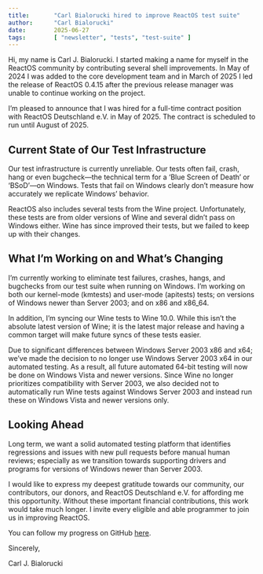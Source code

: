 ```yaml
---
title:       "Carl Bialorucki hired to improve ReactOS test suite"
author:      "Carl Bialorucki"
date:        2025-06-27
tags:        [ "newsletter", "tests", "test-suite" ]
---
```

Hi, my name is Carl J. Bialorucki.
I started making a name for myself in the ReactOS community by contributing several shell improvements.
In May of 2024 I was added to the core development team and in March of 2025 I led the release of ReactOS 0.4.15 after the previous release manager was unable to continue working on the project.

I’m pleased to announce that I was hired for a full-time contract position with ReactOS Deutschland e.V. in May of 2025.
The contract is scheduled to run until August of 2025.<!--more-->

## Current State of Our Test Infrastructure
Our test infrastructure is currently unreliable.
Our tests often fail, crash, hang or even bugcheck&mdash;the technical term for a ‘Blue Screen of Death’ or ‘BSoD’&mdash;on Windows.
Tests that fail on Windows clearly don’t measure how accurately we replicate Windows’ behavior.

ReactOS also includes several tests from the Wine project.
Unfortunately, these tests are from older versions of Wine and several didn’t pass on Windows either.
Wine has since improved their tests, but we failed to keep up with their changes.

## What I’m Working on and What’s Changing
I’m currently working to eliminate test failures, crashes, hangs, and bugchecks from our test suite when running on Windows.
I’m working on both our kernel-mode (kmtests) and user-mode (apitests) tests; on versions of Windows newer than Server 2003; and on x86 and x86_64.

In addition, I’m syncing our Wine tests to Wine 10.0.
While this isn’t the absolute latest version of Wine; it is the latest major release and having a common target will make future syncs of these tests easier.

Due to significant differences between Windows Server 2003 x86 and x64; we’ve made the decision to no longer use Windows Server 2003 x64 in our automated testing.
As a result, all future automated 64-bit testing will now be done on Windows Vista and newer versions.
Since Wine no longer prioritizes compatibility with Server 2003, we also decided not to automatically run Wine tests against Windows Server 2003 and instead run these on Windows Vista and newer versions only.

## Looking Ahead
Long term, we want a solid automated testing platform that identifies regressions and issues with new pull requests before manual human reviews; especially as we transition towards supporting drivers and programs for versions of Windows newer than Server 2003.

I would like to express my deepest gratitude towards our community, our contributors, our donors, and ReactOS Deutschland e.V. for affording me this opportunity.
Without these important financial contributions, this work would take much longer.
I invite every eligible and able programmer to join us in improving ReactOS.

You can follow my progress on GitHub [here](https://github.com/reactos/reactos/pulls/cbialorucki). 

Sincerely,

Carl J. Bialorucki

